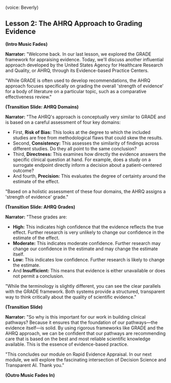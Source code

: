 (voice: Beverly)

## Lesson 2: The AHRQ Approach to Grading Evidence

**(Intro Music Fades)**

**Narrator:** "Welcome back. In our last lesson, we explored the GRADE framework for appraising evidence. Today, we'll discuss another influential approach developed by the United States Agency for Healthcare Research and Quality, or AHRQ, through its Evidence-based Practice Centers.

"While GRADE is often used to develop recommendations, the AHRQ approach focuses specifically on grading the overall 'strength of evidence' for a body of literature on a particular topic, such as a comparative effectiveness review."

**(Transition Slide: AHRQ Domains)**

**Narrator:** "The AHRQ's approach is conceptually very similar to GRADE and is based on a careful assessment of four key domains:
*   First, **Risk of Bias:** This looks at the degree to which the included studies are free from methodological flaws that could skew the results.
*   Second, **Consistency:** This assesses the similarity of findings across different studies. Do they all point to the same conclusion?
*   Third, **Directness:** This examines how directly the evidence answers the specific clinical question at hand. For example, does a study on a surrogate endpoint directly inform a decision about a patient-centered outcome?
*   And fourth, **Precision:** This evaluates the degree of certainty around the estimate of the effect.

"Based on a holistic assessment of these four domains, the AHRQ assigns a 'strength of evidence' grade."

**(Transition Slide: AHRQ Grades)**

**Narrator:** "These grades are:
*   **High:** This indicates high confidence that the evidence reflects the true effect. Further research is very unlikely to change our confidence in the estimate of the effect.
*   **Moderate:** This indicates moderate confidence. Further research may change our confidence in the estimate and may change the estimate itself.
*   **Low:** This indicates low confidence. Further research is likely to change the estimate.
*   And **Insufficient:** This means that evidence is either unavailable or does not permit a conclusion.

"While the terminology is slightly different, you can see the clear parallels with the GRADE framework. Both systems provide a structured, transparent way to think critically about the quality of scientific evidence."

**(Transition Slide)**

**Narrator:** "So why is this important for our work in building clinical pathways? Because it ensures that the foundation of our pathways—the evidence itself—is solid. By using rigorous frameworks like GRADE and the AHRQ approach, we can be confident that our pathways are recommending care that is based on the best and most reliable scientific knowledge available. This is the essence of evidence-based practice.

"This concludes our module on Rapid Evidence Appraisal. In our next module, we will explore the fascinating intersection of Decision Science and Transparent AI. Thank you."

**(Outro Music Fades In)**
